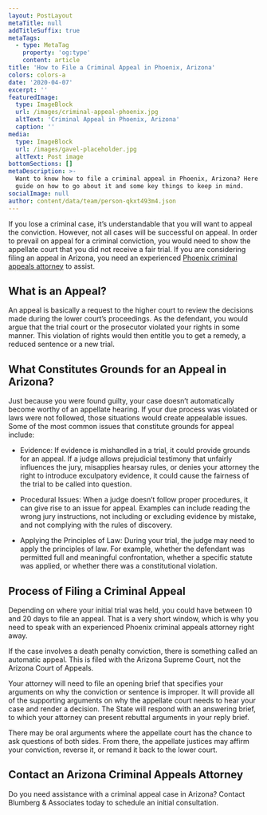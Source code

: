 ```yaml
---
layout: PostLayout
metaTitle: null
addTitleSuffix: true
metaTags:
  - type: MetaTag
    property: 'og:type'
    content: article
title: 'How to File a Criminal Appeal in Phoenix, Arizona'
colors: colors-a
date: '2020-04-07'
excerpt: ''
featuredImage:
  type: ImageBlock
  url: /images/criminal-appeal-phoenix.jpg
  altText: 'Criminal Appeal in Phoenix, Arizona'
  caption: ''
media:
  type: ImageBlock
  url: /images/gavel-placeholder.jpg
  altText: Post image
bottomSections: []
metaDescription: >-
  Want to know how to file a criminal appeal in Phoenix, Arizona? Here is a
  guide on how to go about it and some key things to keep in mind.
socialImage: null
author: content/data/team/person-qkxt493m4.json
---
```

If you lose a criminal case, it’s understandable that you will want to appeal the conviction. However, not all cases will be successful on appeal. In order to prevail on appeal for a criminal conviction, you would need to show the appellate court that you did not receive a fair trial. If you are considering filing an appeal in Arizona, you need an experienced [Phoenix criminal appeals attorney](https://azblumberglaw.com/phoenix-criminal-attorney/criminal-appeals/) to assist.

## **What is an Appeal?**

An appeal is basically a request to the higher court to review the decisions made during the lower court’s proceedings. As the defendant, you would argue that the trial court or the prosecutor violated your rights in some manner. This violation of rights would then entitle you to get a remedy, a reduced sentence or a new trial.

## **What Constitutes Grounds for an Appeal in Arizona?**

Just because you were found guilty, your case doesn’t automatically become worthy of an appellate hearing. If your due process was violated or laws were not followed, those situations would create appealable issues. Some of the most common issues that constitute grounds for appeal include:

*   Evidence: If evidence is mishandled in a trial, it could provide grounds for an appeal. If a judge allows prejudicial testimony that unfairly influences the jury, misapplies hearsay rules, or denies your attorney the right to introduce exculpatory evidence, it could cause the fairness of the trial to be called into question.

*   Procedural Issues: When a judge doesn’t follow proper procedures, it can give rise to an issue for appeal. Examples can include reading the wrong jury instructions, not including or excluding evidence by mistake, and not complying with the rules of discovery.

*   Applying the Principles of Law: During your trial, the judge may need to apply the principles of law. For example, whether the defendant was permitted full and meaningful confrontation, whether a specific statute was applied, or whether there was a constitutional violation.

## **Process of Filing a Criminal Appeal**

Depending on where your initial trial was held, you could have between 10 and 20 days to file an appeal. That is a very short window, which is why you need to speak with an experienced Phoenix criminal appeals attorney right away.

If the case involves a death penalty conviction, there is something called an automatic appeal. This is filed with the Arizona Supreme Court, not the Arizona Court of Appeals.

Your attorney will need to file an opening brief that specifies your arguments on why the conviction or sentence is improper. It will provide all of the supporting arguments on why the appellate court needs to hear your case and render a decision. The State will respond with an answering brief, to which your attorney can present rebuttal arguments in your reply brief.

There may be oral arguments where the appellate court has the chance to ask questions of both sides. From there, the appellate justices may affirm your conviction, reverse it, or remand it back to the lower court.

## **Contact an Arizona Criminal Appeals Attorney**

Do you need assistance with a criminal appeal case in Arizona? Contact Blumberg & Associates today to schedule an initial consultation.
